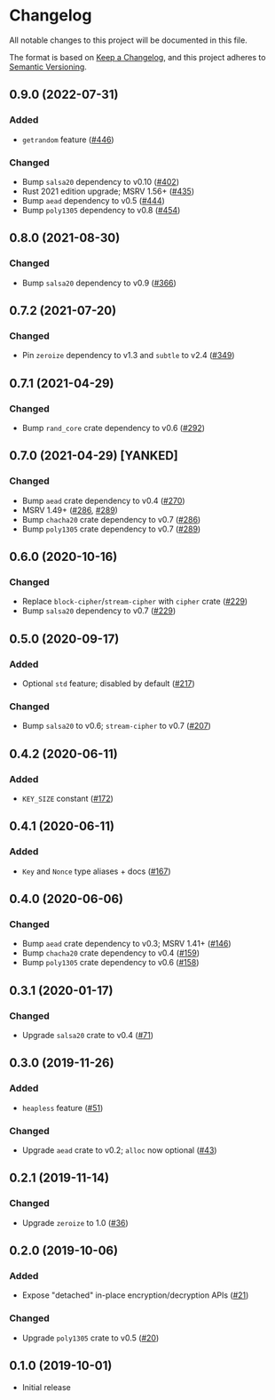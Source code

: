 # Changelog
All notable changes to this project will be documented in this file.

The format is based on [Keep a Changelog](https://keepachangelog.com/en/1.0.0/),
and this project adheres to [Semantic Versioning](https://semver.org/spec/v2.0.0.html).

## 0.9.0 (2022-07-31)
### Added
- `getrandom` feature ([#446])

### Changed
- Bump `salsa20` dependency to v0.10 ([#402])
- Rust 2021 edition upgrade; MSRV 1.56+ ([#435])
- Bump `aead` dependency to v0.5 ([#444])
- Bump `poly1305` dependency to v0.8 ([#454])

[#402]: https://github.com/RustCrypto/AEADs/pull/402
[#435]: https://github.com/RustCrypto/AEADs/pull/435
[#444]: https://github.com/RustCrypto/AEADs/pull/444
[#446]: https://github.com/RustCrypto/AEADs/pull/446
[#447]: https://github.com/RustCrypto/AEADs/pull/447
[#454]: https://github.com/RustCrypto/AEADs/pull/454

## 0.8.0 (2021-08-30)
### Changed
- Bump `salsa20` dependency to v0.9 ([#366])

[#366]: https://github.com/RustCrypto/AEADs/pull/366

## 0.7.2 (2021-07-20)
### Changed
- Pin `zeroize` dependency to v1.3 and `subtle` to v2.4 ([#349])

[#349]: https://github.com/RustCrypto/AEADs/pull/349

## 0.7.1 (2021-04-29)
### Changed
- Bump `rand_core` crate dependency to v0.6 ([#292])

[#292]: https://github.com/RustCrypto/AEADs/pull/292

## 0.7.0 (2021-04-29) [YANKED]
### Changed
- Bump `aead` crate dependency to v0.4 ([#270])
- MSRV 1.49+ ([#286], [#289])
- Bump `chacha20` crate dependency to v0.7 ([#286])
- Bump `poly1305` crate dependency to v0.7 ([#289])

[#270]: https://github.com/RustCrypto/AEADs/pull/270
[#286]: https://github.com/RustCrypto/AEADs/pull/286
[#289]: https://github.com/RustCrypto/AEADs/pull/289

## 0.6.0 (2020-10-16)
### Changed
- Replace `block-cipher`/`stream-cipher` with `cipher` crate ([#229])
- Bump `salsa20` dependency to v0.7 ([#229])

[#229]: https://github.com/RustCrypto/AEADs/pull/229

## 0.5.0 (2020-09-17)
### Added
- Optional `std` feature; disabled by default ([#217])

### Changed
- Bump `salsa20` to v0.6; `stream-cipher` to v0.7 ([#207])

[#217]: https://github.com/RustCrypto/AEADs/pull/217
[#207]: https://github.com/RustCrypto/AEADs/pull/207

## 0.4.2 (2020-06-11)
### Added
- `KEY_SIZE` constant ([#172])

[#172]: https://github.com/RustCrypto/AEADs/pull/172

## 0.4.1 (2020-06-11)
### Added
- `Key` and `Nonce` type aliases + docs ([#167])

[#167]: https://github.com/RustCrypto/AEADs/pull/159

## 0.4.0 (2020-06-06)
### Changed
- Bump `aead` crate dependency to v0.3; MSRV 1.41+ ([#146])
- Bump `chacha20` crate dependency to v0.4 ([#159])
- Bump `poly1305` crate dependency to v0.6 ([#158])

[#159]: https://github.com/RustCrypto/AEADs/pull/159
[#158]: https://github.com/RustCrypto/AEADs/pull/158
[#146]: https://github.com/RustCrypto/AEADs/pull/146

## 0.3.1 (2020-01-17)
### Changed
- Upgrade `salsa20` crate to v0.4 ([#71])

[#71]: https://github.com/RustCrypto/AEADs/pull/71

## 0.3.0 (2019-11-26)
### Added
- `heapless` feature ([#51])

### Changed
- Upgrade `aead` crate to v0.2; `alloc` now optional ([#43])

[#51]: https://github.com/RustCrypto/AEADs/pull/51
[#43]: https://github.com/RustCrypto/AEADs/pull/43

## 0.2.1 (2019-11-14)
### Changed
- Upgrade `zeroize` to 1.0 ([#36])

[#36]: https://github.com/RustCrypto/AEADs/pull/36

## 0.2.0 (2019-10-06)
### Added
- Expose "detached" in-place encryption/decryption APIs ([#21])

### Changed
- Upgrade `poly1305` crate to v0.5 ([#20])

[#21]: https://github.com/RustCrypto/AEADs/pull/21
[#20]: https://github.com/RustCrypto/AEADs/pull/20

## 0.1.0 (2019-10-01)

- Initial release
